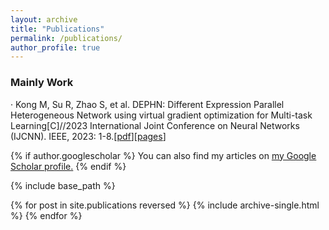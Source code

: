 ```yaml
---
layout: archive
title: "Publications"
permalink: /publications/
author_profile: true
---
```


### Mainly Work

· Kong M, Su R, Zhao S, et al. DEPHN: Different Expression Parallel Heterogeneous Network using virtual gradient optimization for Multi-task Learning[C]//2023 International Joint Conference on Neural Networks (IJCNN). IEEE, 2023: 1-8.\[[pdf]("../files/DEPHN.pdf")\]\[[pages](https://ieeexplore.ieee.org/abstract/document/10191469)\]

{% if author.googlescholar %}
  You can also find my articles on <u><a href="{{author.googlescholar}}">my Google Scholar profile</a>.</u>
{% endif %}

{% include base_path %}

{% for post in site.publications reversed %}
  {% include archive-single.html %}
{% endfor %}
